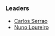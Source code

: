 ### Leaders
* [Carlos Serrao](mailto:carlos.serrao@owasp.org)
* [Nuno Loureiro](mailto:nuno.loureiro@owasp.org)
